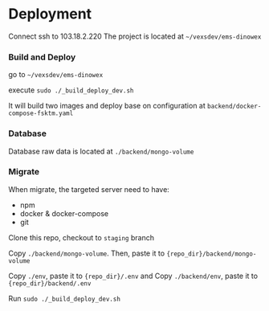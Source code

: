 # Deployment
Connect ssh to 103.18.2.220
The project is located at `~/vexsdev/ems-dinowex`

### Build and Deploy
go to `~/vexsdev/ems-dinowex`

execute `sudo ./_build_deploy_dev.sh`

It will build two images and deploy base on configuration at `backend/docker-compose-fsktm.yaml`

### Database
Database raw data is located at `./backend/mongo-volume`

### Migrate
When migrate, the targeted server need to have:
- npm
- docker & docker-compose
- git

Clone this repo, checkout to `staging` branch

Copy `./backend/mongo-volume`. Then, paste it to `{repo_dir}/backend/mongo-volume` 

Copy `./env`, paste it to `{repo_dir}/.env` and Copy `./backend/env`, paste it to `{repo_dir}/backend/.env` 

Run `sudo ./_build_deploy_dev.sh`
